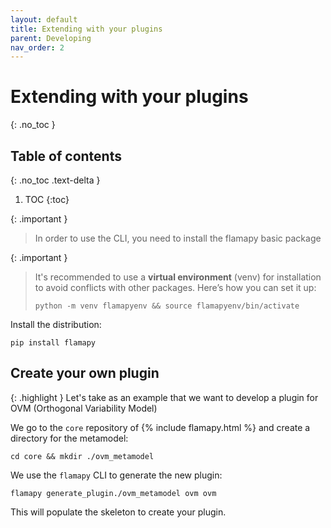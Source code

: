```yaml
---
layout: default
title: Extending with your plugins
parent: Developing
nav_order: 2
---
```


# Extending with your plugins
{: .no_toc }

## Table of contents
{: .no_toc .text-delta }

1. TOC
{:toc}

{: .important }
> In order to use the CLI, you need to install the flamapy basic package

{: .important }
> It's recommended to use a **virtual environment** (venv) for installation to avoid conflicts with other packages. Here’s how you can set it up:
> ```
> python -m venv flamapyenv && source flamapyenv/bin/activate
> ```   

Install the distribution:

```
pip install flamapy
```
## Create your own plugin

{: .highlight }
Let's take as an example that we want to develop a plugin for OVM (Orthogonal Variability Model)

We go to the `core` repository of {% include flamapy.html %} and create a directory for the metamodel:

```
cd core && mkdir ./ovm_metamodel
```

We use the `flamapy` CLI to generate the new plugin:

```
flamapy generate_plugin./ovm_metamodel ovm ovm
```

This will populate the skeleton to create your plugin. 